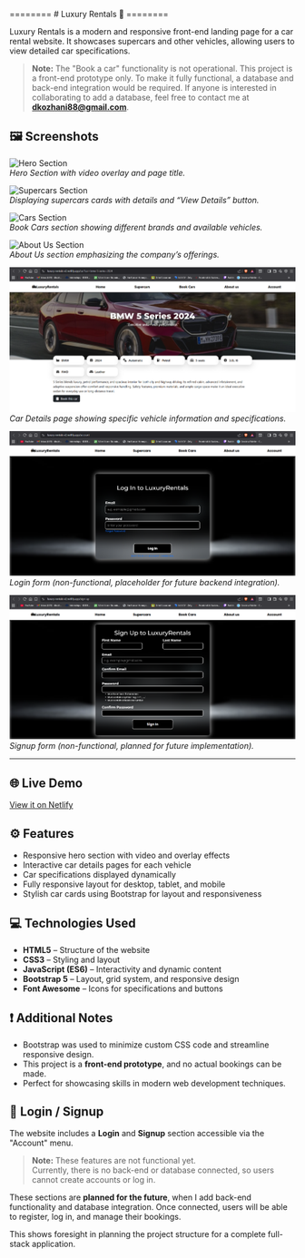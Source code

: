 ======== # Luxury Rentals 🚗 ========

Luxury Rentals is a modern and responsive front-end landing page
for a car rental website. It showcases supercars and other vehicles,
allowing users to view detailed car specifications.

> **Note:** The "Book a car" functionality is not operational.
> This project is a front-end prototype only. To make it fully functional,
> a database and back-end integration would be required. 
> If anyone is interested in collaborating to add a database, 
> feel free to contact me at **dkozhani88@gmail.com**.

## 🖼️ Screenshots

![Hero Section](Screenshots/hero.png)  
*Hero Section with video overlay and page title.*

![Supercars Section](Screenshots/supercar.png)  
*Displaying supercars cards with details and “View Details” button.*

![Cars Section](Screenshots/cars.png)  
*Book Cars section showing different brands and available vehicles.*

![About Us Section](Screenshots/about-us.png)  
*About Us section emphasizing the company’s offerings.*

![View Details](/Luxury-Rentals/Screenshots/view-details.png)  
*Car Details page showing specific vehicle information and specifications.*

![Login](/Luxury-Rentals/Screenshots/login.png)  
*Login form (non-functional, placeholder for future backend integration).*

![SignUp](/Luxury-Rentals/Screenshots/signup.png)  
*Signup form (non-functional, planned for future implementation).*

---


## 🌐 Live Demo

[View it on Netlify](https://luxury-rentals-v2.netlify.app/)

## ⚙️ Features

- Responsive hero section with video and overlay effects
- Interactive car details pages for each vehicle
- Car specifications displayed dynamically
- Fully responsive layout for desktop, tablet, and mobile
- Stylish car cards using Bootstrap for layout and responsiveness

## 💻 Technologies Used

- **HTML5** – Structure of the website
- **CSS3** – Styling and layout
- **JavaScript (ES6)** – Interactivity and dynamic content
- **Bootstrap 5** – Layout, grid system, and responsive design
- **Font Awesome** – Icons for specifications and buttons

## ❗ Additional Notes

- Bootstrap was used to minimize custom CSS code and streamline responsive design.
- This project is a **front-end prototype**, and no actual bookings can be made.
- Perfect for showcasing skills in modern web development techniques.

## 🔐 Login / Signup

The website includes a **Login** and **Signup** section accessible via the "Account" menu.  

> **Note:** These features are not functional yet.  
> Currently, there is no back-end or database connected, so users cannot create accounts or log in.  

These sections are **planned for the future**, when I add back-end functionality 
and database integration. Once connected, users will be able to register, log in, 
and manage their bookings.  

This shows foresight in planning the project structure for a complete full-stack application.